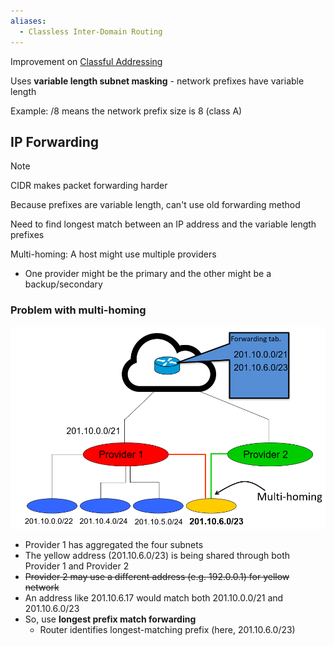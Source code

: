 ```yaml
---
aliases:
  - Classless Inter-Domain Routing
---
```

Improvement on [Classful Addressing](Classful%20Addressing.md)

Uses **variable length subnet masking** - network prefixes have variable length

Example: /8 means the network prefix size is 8 (class A)

## IP Forwarding

> [!note]
> CIDR makes packet forwarding harder

Because prefixes are variable length, can't use old forwarding method

Need to find longest match between an IP address and the variable length prefixes

Multi-homing: A host might use multiple providers
- One provider might be the primary and the other might be a backup/secondary

### Problem with multi-homing

![CIDR multi-homing](../../img/cidr-multi-homing.png)

- Provider 1 has aggregated the four subnets
- The yellow address (201.10.6.0/23) is being shared through both Provider 1 and Provider 2
- ~~Provider 2 may use a different address (e.g. 192.0.0.1) for yellow network~~
- An address like 201.10.6.17 would match both 201.10.0.0/21 and 201.10.6.0/23
- So, use **longest prefix match forwarding**
	- Router identifies longest-matching prefix (here, 201.10.6.0/23)